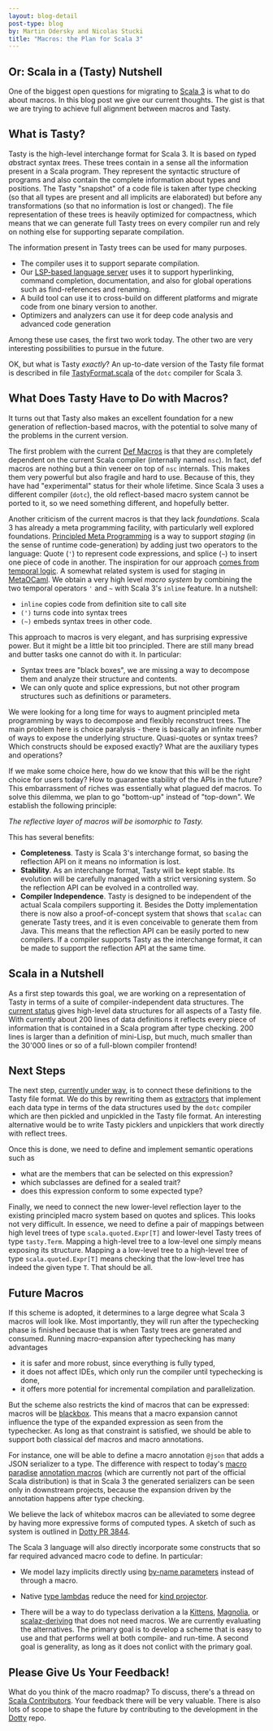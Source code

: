 ```yaml
---
layout: blog-detail
post-type: blog
by: Martin Odersky and Nicolas Stucki
title: "Macros: the Plan for Scala 3"
---
```


## Or: Scala in a (Tasty) Nutshell

One of the biggest open questions for migrating to [Scala 3](https://www.scala-lang.org/blog/2018/04/19/scala-3.html) is what to
do about macros. In this blog post we give our current thoughts. The
gist is that we are trying to achieve full alignment between macros
and Tasty.

## What is Tasty?

Tasty is the high-level interchange format for Scala 3. It is based on
<i>t</i>yped <i>a</i>bstract <i>s</i>yntax <i>t</i>rees. These trees
contain in a sense all the information present in a Scala
program. They represent the syntactic structure of programs and also
contain the complete information about types and positions. The Tasty
"snapshot" of a code file is taken after type checking (so that all
types are present and all implicits are elaborated) but before any
transformations (so that no information is lost or changed). The file
representation of these trees is heavily optimized for compactness,
which means that we can generate full Tasty trees on every compiler
run and rely on nothing else for supporting separate compilation.

The information present in Tasty trees can be used for many purposes.

 - The compiler uses it to support separate compilation.
 - Our [LSP-based language server](http://dotty.epfl.ch/docs/usage/ide-support.html) uses it to support hyperlinking, command completion, documentation,
   and also for global operations such as find-references and renaming.
 - A build tool can use it to cross-build on different platforms and migrate code from one binary
   version to another.
 - Optimizers and analyzers can use it for deep code analysis and advanced code generation

Among these use cases, the first two work today. The other two are
very interesting possibilities to pursue in the future.

OK, but what is Tasty _exactly_? An up-to-date version of the Tasty
file format is described in file
[TastyFormat.scala](https://github.com/lampepfl/dotty/blob/master/compiler/src/dotty/tools/dotc/core/tasty/TastyFormat.scala)
of the `dotc` compiler for Scala 3.

## What Does Tasty Have to Do with Macros?

It turns out that Tasty also makes an excellent foundation for a new
generation of reflection-based macros, with the potential to solve
many of the problems in the current version.

The first problem with the current [Def Macros](https://docs.scala-lang.org/overviews/macros/overview.html) is that they
are completely dependent on the current Scala compiler (internally
named `nsc`). In fact, def macros are nothing but a thin
veneer on top of `nsc` internals. This makes them very powerful but
also fragile and hard to use. Because of this, they have had
"experimental" status for their whole lifetime. Since Scala 3 uses a
different compiler (`dotc`), the old reflect-based macro system cannot
be ported to it, so we need something different, and hopefully better.

Another criticism of the current macros is that they
lack _foundations_. Scala 3 has already a meta
programming facility, with particularly well explored foundations. [Principled Meta
Programming](http://dotty.epfl.ch/docs/reference/principled-meta-programming.html)
is a way to support _staging_ (in the sense of runtime code-generation)
by adding just two operators to the
language: Quote (`'`) to represent code expressions, and splice (`~`)
to insert one piece of code in another. The inspiration for our
approach [comes from temporal logic](https://dl.acm.org/citation.cfm?id=3011069).  A
somewhat related system is used for staging in
[MetaOCaml](http://okmij.org/ftp/ML/MetaOCaml.html).  We obtain a very
high level _macro system_ by combining the two temporal operators `'`
and `~` with Scala 3's `inline` feature. In a nutshell:

 - `inline` copies code from definition site to call site
 - `(')` turns code into syntax trees
 - `(~)` embeds syntax trees in other code.

This approach to macros is very elegant, and has surprising expressive
power. But it might be a little bit too principled. There are still
many bread and butter tasks one cannot do with it. In particular:

 - Syntax trees are "black boxes", we are missing a way to decompose them and analyze their structure and contents.
 - We can only quote and splice expressions, but not other program structures such as definitions or parameters.

We were looking for a long time for ways to augment principled meta
programming by ways to decompose and flexibly reconstruct trees. The
main problem here is choice paralysis - there is basically an infinite
number of ways to expose the underlying structure. Quasi-quotes or
syntax trees? Which constructs should be exposed exactly? What are the
auxiliary types and operations?

If we make some choice here, how do we know that this will be the
right choice for users today? How to guarantee stability of the APIs
in the future? This embarrassment of riches was essentially what
plagued def macros. To solve this dilemma, we plan to go
"bottom-up" instead of "top-down". We establish the following
principle:

  _The reflective layer of macros will be isomorphic to Tasty._

This has several benefits:

 - **Completeness**. Tasty is Scala 3's interchange format, so basing the reflection API on it means no information is lost.
 - **Stability**. As an interchange format, Tasty will be kept stable. Its evolution will be carefully managed with a strict versioning system. So the reflection API can be evolved in a controlled way.
 - **Compiler Independence**. Tasty is designed to be independent of the actual Scala compilers supporting it. Besides the Dotty implementation there is now also a proof-of-concept system that shows that `scalac` can generate Tasty trees, and it is even conceivable to generate them from Java. This means that the reflection API can be easily ported to new compilers. If a compiler supports Tasty as the interchange format, it can be made to support the reflection API at the same time.

## Scala in a Nutshell

As a first step towards this goal, we are working on a representation
of Tasty in terms of a suite of compiler-independent data
structures. The [current
status](https://github.com/lampepfl/dotty/blob/master/tests/pos/tasty/definitions.scala)
gives high-level data structures for all aspects of a Tasty file. With
currently about 200 lines of data definitions it reflects every piece of
information that is contained in a Scala program after type
checking. 200 lines is larger than a definition of mini-Lisp, but
much, much smaller than the 30'000 lines or so of a full-blown
compiler frontend!

## Next Steps

The next step, [currently under way](https://github.com/lampepfl/dotty/pull/4279), is to connect these definitions to the Tasty file format. We do this by rewriting them as
[extractors](https://docs.scala-lang.org/tour/extractor-objects.html)
that implement each data type in terms of the data structures used by
the `dotc` compiler which are then pickled and unpickled in the Tasty
file format. An interesting alternative would be to write Tasty
picklers and unpicklers that work directly with reflect trees.

Once this is done, we need to define and implement semantic operations such as

 - what are the members that can be selected on this expression?
 - which subclasses are defined for a sealed trait?
 - does this expression conform to some expected type?

Finally, we need to connect the new lower-level reflection layer to the existing
principled macro system based on quotes and splices. This looks not very difficult. In essence, we
need to define a pair of mappings between high level trees of type
`scala.quoted.Expr[T]` and lower-level Tasty trees of type
`tasty.Term`. Mapping a high-level tree to a low-level one simply
means exposing its structure. Mapping a a low-level tree to a
high-level tree of type `scala.quoted.Expr[T]` means checking that the
low-level tree has indeed the given type `T`. That should be all.

## Future Macros

If this scheme is adopted, it determines to a large degree what Scala 3 macros will
look like. Most importantly, they will run after the typechecking phase is
finished because that is when Tasty trees are generated and
consumed. Running macro-expansion after typechecking has many advantages

 - it is safer and more robust, since everything is fully typed,
 - it does not affect IDEs, which only run the compiler until typechecking is done,
 - it offers more potential for incremental compilation and parallelization.

But the scheme also restricts the kind of macros that can be expressed:
macros will be [blackbox](https://docs.scala-lang.org/overviews/macros/blackbox-whitebox.html).
This means that a macro expansion
cannot influence the type of the expanded expression as seen from the
typechecker. As long as that constraint is satisfied, we should be able
to support both classical def macros and macro annotations.

For instance, one will be able to define a macro annotation `@json` that adds a
JSON serializer to a type. The difference with respect to
today's [macro paradise](https://docs.scala-lang.org/overviews/macros/paradise.html)
[annotation macros](https://docs.scala-lang.org/overviews/macros/annotations.html)
(which are currently not part of the official Scala distribution) is that in Scala 3
the generated serializers can be seen only in downstream projects, because the expansion
driven by the annotation happens after type checking.

We believe the lack of whitebox macros can be alleviated to some degree by having
more expressive forms of computed types. A sketch of such as system is outlined
in [Dotty PR 3844](https://github.com/lampepfl/dotty/pull/3844).

The Scala 3 language will also directly incorporate some constructs
that so far required advanced macro code to define. In particular:

- We model lazy implicits directly using
[by-name parameters](http://dotty.epfl.ch/docs/reference/implicit-by-name-parameters.html) instead of through a macro.

 - Native [type lambdas](http://dotty.epfl.ch/docs/reference/type-lambdas.html) reduce the need for [kind projector](https://github.com/non/kind-projector).

 - There will be a way to do typeclass derivation a la [Kittens](https://github.com/milessabin/kittens), [Magnolia](https://github.com/propensive/magnolia), or [scalaz-deriving](https://gitlab.com/fommil/scalaz-deriving) that does not need macros. We are currently evaluating the alternatives. The primary goal is to develop a scheme that is easy to use and that performs well at both compile- and run-time. A second goal is generality, as long as it does not conlict with the primary goal.

## Please Give Us Your Feedback!

What do you think of the macro roadmap? To discuss, there's a thread on
[Scala Contributors](https://contributors.scala-lang.org). Your feedback
there will be very valuable. There is also lots of scope to shape the
future by contributing to the development in the [Dotty](https://github.com/lampepfl/dotty) repo.

